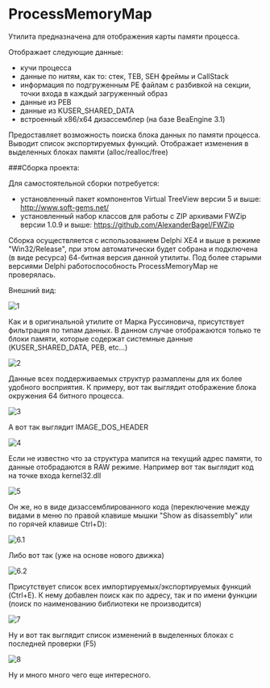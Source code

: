 ProcessMemoryMap
================

Утилита предназначена для отображения карты памяти процесса.

Отображает следующие данные:

* кучи процесса
* данные по нитям, как то: стек, TEB, SEH фреймы и CallStack
* информация по подгруженным PE файлам с разбивкой на секции, точки входа в каждый загруженный образ
* данные из PEB
* данные из KUSER_SHARED_DATA
* встроенный x86/x64 дизассемблер (на базе BeaEngine 3.1)

Предоставляет возможность поиска блока данных по памяти процесса.
Выводит список экспортируемых функций.
Отображает изменения в выделенных блоках памяти (alloc/realloc/free)

###Сборка проекта:

Для самостоятельной сборки потребуется:

* установленный пакет компонентов Virtual TreeView версии 5 и выше: http://www.soft-gems.net/ 
* установленный набор классов для работы с ZIP архивами FWZip версии 1.0.9 и выше: https://github.com/AlexanderBagel/FWZip

Сборка осуществляется с использованием Delphi XE4 и выше в режиме "Win32/Release", при этом автоматически будет собрана и подключена (в виде ресурса) 64-битная версия данной утилиты.
Под более старыми версиями Delphi работоспособность ProcessMemoryMap не проверялась.

Внешний вид:

![1](https://github.com/AlexanderBagel/ProcessMemoryMap/blob/master/img/1.png?raw=true "Внешний вид")

Как и в оригинальной утилите от Марка Руссиновича, присутствует фильтрация по типам данных.
В данном случае отображаются только те блоки памяти, которые содержат системные данные (KUSER_SHARED_DATA, PEB, etc...)

![2](https://github.com/AlexanderBagel/ProcessMemoryMap/blob/master/img/2.png?raw=true "Фильтрация")

Данные всех поддерживаемых структур размаплены для их более удобного восприятия.
К примеру, вот так выглядит отображение блока окружения 64 битного процесса.

![3](https://github.com/AlexanderBagel/ProcessMemoryMap/blob/master/img/3.png?raw=true "PEB")

А вот так выглядит IMAGE_DOS_HEADER

![4](https://github.com/AlexanderBagel/ProcessMemoryMap/blob/master/img/4.png?raw=true "IMAGE_DOS_HEADER")

Если не известно что за структура мапится на текущий адрес памяти, то данные отобрадаются в RAW режиме.
Например вот так выглядит код на точке входа kernel32.dll

![5](https://github.com/AlexanderBagel/ProcessMemoryMap/blob/master/img/5.png?raw=true "Entry Point RAW")

Он же, но в виде дизассемблированного кода (переключение между видами в меню по правой клавише мышки "Show as disassembly" или по горячей клавише Ctrl+D):

![6.1](https://github.com/AlexanderBagel/ProcessMemoryMap/blob/master/img/6.png?raw=true "Entry Point Disassembled")

Либо вот так (уже на основе нового движка)

![6.2](https://github.com/AlexanderBagel/ProcessMemoryMap/blob/master/img/9.png?raw=true "NTDLL Export")

Присутствует список всех импортируемых/экспортируемых функций (Ctrl+E).
К нему добавлен поиск как по адресу, так и по имени функции (поиск по наименованию библиотеки не производится)

![7](https://github.com/AlexanderBagel/ProcessMemoryMap/blob/master/img/7.png?raw=true "Export list")

Ну и вот так выглядит список изменений в выделенных блоках с последней проверки (F5)

![8](https://github.com/AlexanderBagel/ProcessMemoryMap/blob/master/img/8.png?raw=true "Compare result")

Ну и много много чего еще интересного.